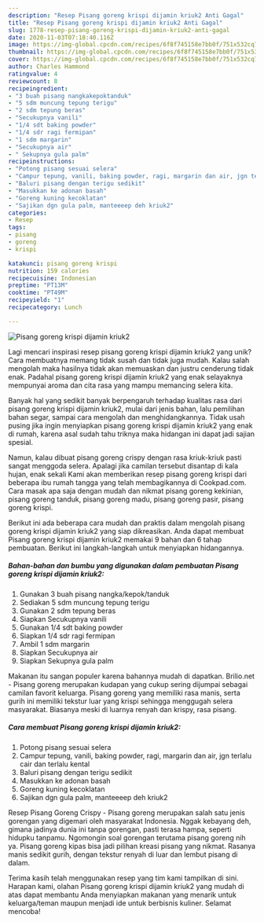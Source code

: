 ```yaml
---
description: "Resep Pisang goreng krispi dijamin kriuk2 Anti Gagal"
title: "Resep Pisang goreng krispi dijamin kriuk2 Anti Gagal"
slug: 1778-resep-pisang-goreng-krispi-dijamin-kriuk2-anti-gagal
date: 2020-11-03T07:18:40.116Z
image: https://img-global.cpcdn.com/recipes/6f8f745158e7bb0f/751x532cq70/pisang-goreng-krispi-dijamin-kriuk2-foto-resep-utama.jpg
thumbnail: https://img-global.cpcdn.com/recipes/6f8f745158e7bb0f/751x532cq70/pisang-goreng-krispi-dijamin-kriuk2-foto-resep-utama.jpg
cover: https://img-global.cpcdn.com/recipes/6f8f745158e7bb0f/751x532cq70/pisang-goreng-krispi-dijamin-kriuk2-foto-resep-utama.jpg
author: Charles Hammond
ratingvalue: 4
reviewcount: 8
recipeingredient:
- "3 buah pisang nangkakepoktanduk"
- "5 sdm muncung tepung terigu"
- "2 sdm tepung beras"
- "Secukupnya vanili"
- "1/4 sdt baking powder"
- "1/4 sdr ragi fermipan"
- "1 sdm margarin"
- "Secukupnya air"
- " Sekupnya gula palm"
recipeinstructions:
- "Potong pisang sesuai selera"
- "Campur tepung, vanili, baking powder, ragi, margarin dan air, jgn terlalu cair dan terlalu kental"
- "Baluri pisang dengan terigu sedikit"
- "Masukkan ke adonan basah"
- "Goreng kuning kecoklatan"
- "Sajikan dgn gula palm, manteeeep deh kriuk2"
categories:
- Resep
tags:
- pisang
- goreng
- krispi

katakunci: pisang goreng krispi 
nutrition: 159 calories
recipecuisine: Indonesian
preptime: "PT13M"
cooktime: "PT49M"
recipeyield: "1"
recipecategory: Lunch

---
```



![Pisang goreng krispi dijamin kriuk2](https://img-global.cpcdn.com/recipes/6f8f745158e7bb0f/751x532cq70/pisang-goreng-krispi-dijamin-kriuk2-foto-resep-utama.jpg)

Lagi mencari inspirasi resep pisang goreng krispi dijamin kriuk2 yang unik? Cara membuatnya memang tidak susah dan tidak juga mudah. Kalau salah mengolah maka hasilnya tidak akan memuaskan dan justru cenderung tidak enak. Padahal pisang goreng krispi dijamin kriuk2 yang enak selayaknya mempunyai aroma dan cita rasa yang mampu memancing selera kita.

Banyak hal yang sedikit banyak berpengaruh terhadap kualitas rasa dari pisang goreng krispi dijamin kriuk2, mulai dari jenis bahan, lalu pemilihan bahan segar, sampai cara mengolah dan menghidangkannya. Tidak usah pusing jika ingin menyiapkan pisang goreng krispi dijamin kriuk2 yang enak di rumah, karena asal sudah tahu triknya maka hidangan ini dapat jadi sajian spesial.

Namun, kalau dibuat pisang goreng crispy dengan rasa kriuk-kriuk pasti sangat menggoda selera. Apalagi jika camilan tersebut disantap di kala hujan, enak sekali Kami akan memberikan resep pisang goreng krispi dari beberapa ibu rumah tangga yang telah membagikannya di Cookpad.com. Cara masak apa saja dengan mudah dan nikmat pisang goreng kekinian, pisang goreng tanduk, pisang goreng madu, pisang goreng pasir, pisang goreng krispi.


Berikut ini ada beberapa cara mudah dan praktis dalam mengolah pisang goreng krispi dijamin kriuk2 yang siap dikreasikan. Anda dapat membuat Pisang goreng krispi dijamin kriuk2 memakai 9 bahan dan 6 tahap pembuatan. Berikut ini langkah-langkah untuk menyiapkan hidangannya.

<!--inarticleads1-->

##### Bahan-bahan dan bumbu yang digunakan dalam pembuatan Pisang goreng krispi dijamin kriuk2:

1. Gunakan 3 buah pisang nangka/kepok/tanduk
1. Sediakan 5 sdm muncung tepung terigu
1. Gunakan 2 sdm tepung beras
1. Siapkan Secukupnya vanili
1. Gunakan 1/4 sdt baking powder
1. Siapkan 1/4 sdr ragi fermipan
1. Ambil 1 sdm margarin
1. Siapkan Secukupnya air
1. Siapkan  Sekupnya gula palm


Makanan itu sangan populer karena bahannya mudah di dapatkan. Brilio.net - Pisang goreng merupakan kudapan yang cukup sering dijumpai sebagai camilan favorit keluarga. Pisang goreng yang memiliki rasa manis, serta gurih ini memiliki tekstur luar yang krispi sehingga menggugah selera masyarakat. Biasanya meski di luarnya renyah dan krispy, rasa pisang. 

<!--inarticleads2-->

##### Cara membuat Pisang goreng krispi dijamin kriuk2:

1. Potong pisang sesuai selera
1. Campur tepung, vanili, baking powder, ragi, margarin dan air, jgn terlalu cair dan terlalu kental
1. Baluri pisang dengan terigu sedikit
1. Masukkan ke adonan basah
1. Goreng kuning kecoklatan
1. Sajikan dgn gula palm, manteeeep deh kriuk2


Resep Pisang Goreng Crispy - Pisang goreng merupakan salah satu jenis gorengan yang digemari oleh masyarakat Indonesia. Nggak kebayang deh, gimana jadinya dunia ini tanpa gorengan, pasti terasa hampa, seperti hidupku tanpamu. Ngomongin soal gorengan terutama pisang goreng nih ya. Pisang goreng kipas bisa jadi pilihan kreasi pisang yang nikmat. Rasanya manis sedikit gurih, dengan tekstur renyah di luar dan lembut pisang di dalam. 

Terima kasih telah menggunakan resep yang tim kami tampilkan di sini. Harapan kami, olahan Pisang goreng krispi dijamin kriuk2 yang mudah di atas dapat membantu Anda menyiapkan makanan yang menarik untuk keluarga/teman maupun menjadi ide untuk berbisnis kuliner. Selamat mencoba!
